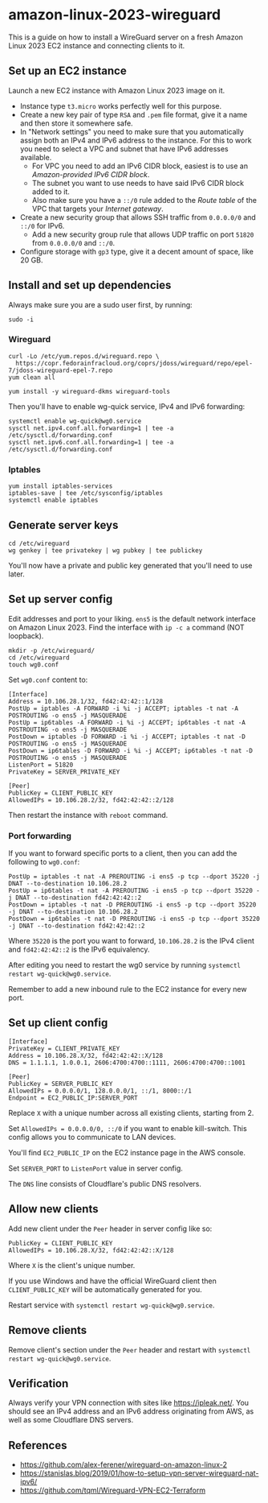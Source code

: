 # amazon-linux-2023-wireguard

This is a guide on how to install a WireGuard server on a fresh Amazon Linux 2023 EC2 instance and connecting clients to it.

## Set up an EC2 instance

Launch a new EC2 instance with Amazon Linux 2023 image on it.

- Instance type `t3.micro` works perfectly well for this purpose.
- Create a new key pair of type `RSA` and `.pem` file format, give it a name and then store it somewhere safe.
- In "Network settings" you need to make sure that you automatically assign both an IPv4 and IPv6 address to the instance. For this to work you need to select a VPC and subnet that have IPv6 addresses available.
  - For VPC you need to add an IPv6 CIDR block, easiest is to use an _Amazon-provided IPv6 CIDR block_.
  - The subnet you want to use needs to have said IPv6 CIDR block added to it.
  - Also make sure you have a `::/0` rule added to the _Route table_ of the VPC that targets your _Internet gateway_.
- Create a new security group that allows SSH traffic from `0.0.0.0/0` and `::/0` for IPv6.
  - Add a new security group rule that allows UDP traffic on port `51820` from `0.0.0.0/0` and `::/0`.
- Configure storage with `gp3` type, give it a decent amount of space, like 20 GB.

## Install and set up dependencies

Always make sure you are a sudo user first, by running:

```shell
sudo -i
```

### Wireguard

```shell
curl -Lo /etc/yum.repos.d/wireguard.repo \
  https://copr.fedorainfracloud.org/coprs/jdoss/wireguard/repo/epel-7/jdoss-wireguard-epel-7.repo
yum clean all

yum install -y wireguard-dkms wireguard-tools
```

Then you'll have to enable wg-quick service, IPv4 and IPv6 forwarding:

```shell
systemctl enable wg-quick@wg0.service
sysctl net.ipv4.conf.all.forwarding=1 | tee -a /etc/sysctl.d/forwarding.conf
sysctl net.ipv6.conf.all.forwarding=1 | tee -a /etc/sysctl.d/forwarding.conf
```

### Iptables

```shell
yum install iptables-services
iptables-save | tee /etc/sysconfig/iptables
systemctl enable iptables
```

## Generate server keys

```shell
cd /etc/wireguard
wg genkey | tee privatekey | wg pubkey | tee publickey
```

You'll now have a private and public key generated that you'll need to use later.

## Set up server config

Edit addresses and port to your liking. `ens5` is the default network interface on Amazon Linux 2023. Find the interface with `ip -c a` command (NOT loopback).

```shell
mkdir -p /etc/wireguard/
cd /etc/wireguard
touch wg0.conf
```

Set `wg0.conf` content to:

```
[Interface]
Address = 10.106.28.1/32, fd42:42:42::1/128
PostUp = iptables -A FORWARD -i %i -j ACCEPT; iptables -t nat -A POSTROUTING -o ens5 -j MASQUERADE
PostUp = ip6tables -A FORWARD -i %i -j ACCEPT; ip6tables -t nat -A POSTROUTING -o ens5 -j MASQUERADE
PostDown = iptables -D FORWARD -i %i -j ACCEPT; iptables -t nat -D POSTROUTING -o ens5 -j MASQUERADE
PostDown = ip6tables -D FORWARD -i %i -j ACCEPT; ip6tables -t nat -D POSTROUTING -o ens5 -j MASQUERADE
ListenPort = 51820
PrivateKey = SERVER_PRIVATE_KEY

[Peer]
PublicKey = CLIENT_PUBLIC_KEY
AllowedIPs = 10.106.28.2/32, fd42:42:42::2/128
```

Then restart the instance with `reboot` command.

### Port forwarding

If you want to forward specific ports to a client, then you can add the following to `wg0.conf`:

```
PostUp = iptables -t nat -A PREROUTING -i ens5 -p tcp --dport 35220 -j DNAT --to-destination 10.106.28.2
PostUp = ip6tables -t nat -A PREROUTING -i ens5 -p tcp --dport 35220 -j DNAT --to-destination fd42:42:42::2
PostDown = iptables -t nat -D PREROUTING -i ens5 -p tcp --dport 35220 -j DNAT --to-destination 10.106.28.2
PostDown = ip6tables -t nat -D PREROUTING -i ens5 -p tcp --dport 35220 -j DNAT --to-destination fd42:42:42::2
```

Where `35220` is the port you want to forward, `10.106.28.2` is the IPv4 client and `fd42:42:42::2` is the IPv6 equivalency.

After editing you need to restart the wg0 service by running `systemctl restart wg-quick@wg0.service`.

Remember to add a new inbound rule to the EC2 instance for every new port.

## Set up client config

```
[Interface]
PrivateKey = CLIENT_PRIVATE_KEY
Address = 10.106.28.X/32, fd42:42:42::X/128
DNS = 1.1.1.1, 1.0.0.1, 2606:4700:4700::1111, 2606:4700:4700::1001

[Peer]
PublicKey = SERVER_PUBLIC_KEY
AllowedIPs = 0.0.0.0/1, 128.0.0.0/1, ::/1, 8000::/1
Endpoint = EC2_PUBLIC_IP:SERVER_PORT
```

Replace `X` with a unique number across all existing clients, starting from 2.

Set `AllowedIPs = 0.0.0.0/0, ::/0` if you want to enable kill-switch. This config allows you to communicate to LAN devices.

You'll find `EC2_PUBLIC_IP` on the EC2 instance page in the AWS console.

Set `SERVER_PORT` to `ListenPort` value in server config.

The `DNS` line consists of Cloudflare's public DNS resolvers.

## Allow new clients

Add new client under the `Peer` header in server config like so:

```
PublicKey = CLIENT_PUBLIC_KEY
AllowedIPs = 10.106.28.X/32, fd42:42:42::X/128
```

Where `X` is the client's unique number.

If you use Windows and have the official WireGuard client then `CLIENT_PUBLIC_KEY` will be automatically generated for you.

Restart service with `systemctl restart wg-quick@wg0.service`.

## Remove clients

Remove client's section under the `Peer` header and restart with `systemctl restart wg-quick@wg0.service`.

## Verification

Always verify your VPN connection with sites like https://ipleak.net/. You should see an IPv4 address and an IPv6 address originating from AWS, as well as some Cloudflare DNS servers.

## References

- https://github.com/alex-ferener/wireguard-on-amazon-linux-2
- https://stanislas.blog/2019/01/how-to-setup-vpn-server-wireguard-nat-ipv6/
- https://github.com/tqml/Wireguard-VPN-EC2-Terraform
